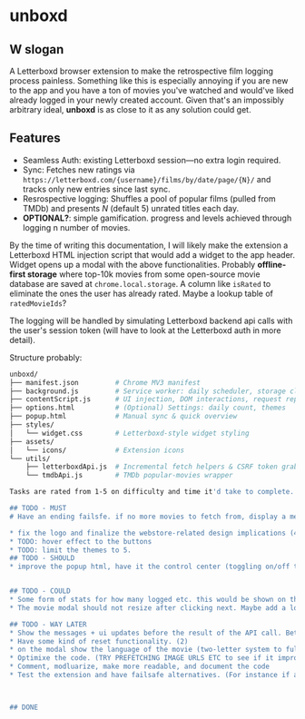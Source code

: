 # unboxd
## W slogan
A Letterboxd browser extension to make the retrospective film logging process painless. Something like this is especially annoying if you are new to the app and you have a ton of movies you've watched and would've liked already logged in your newly created account. Given that's an impossibly arbitrary ideal, **unboxd** is as close to it as any solution could get. 

## Features
- Seamless Auth: existing Letterboxd session—no extra login required.
- Sync: Fetches new ratings via `https://letterboxd.com/{username}/films/by/date/page/{N}/` and tracks only new entries since last sync.
- Resrospective logging: Shuffles a pool of popular films (pulled from TMDb) and presents *N* (default 5) unrated titles each day.
- **OPTIONAL?**: simple gamification. progress and levels achieved through logging n number of movies. 

By the time of writing this documentation, I will likely make the extension a Letterboxd HTML injection script that would add a widget to the app header. Widget opens up a modal with the above functionalities. 
Probably **offline-first storage** where top-10k movies from some open-source movie database are saved at `chrome.local.storage`. A column like `isRated` to eliminate the ones the user has already rated. Maybe a lookup table of `ratedMovieIds`?

The logging will be handled by simulating Letterboxd backend api calls with the user's session token (will have to look at the Letterboxd auth in more detail). 

Structure probably: 
```bash
unboxd/
├── manifest.json         # Chrome MV3 manifest
├── background.js         # Service worker: daily scheduler, storage cleanup
├── contentScript.js      # UI injection, DOM interactions, request replay
├── options.html          # (Optional) Settings: daily count, themes
├── popup.html            # Manual sync & quick overview
├── styles/
│   └── widget.css        # Letterboxd-style widget styling
├── assets/
│   └── icons/            # Extension icons
└── utils/
    ├── letterboxdApi.js  # Incremental fetch helpers & CSRF token grabbers
    └── tmdbApi.js        # TMDb popular-movies wrapper

Tasks are rated from 1-5 on difficulty and time it'd take to complete. 

## TODO - MUST
# Have an ending failsfe. if no more movies to fetch from, display a message. "Thank you for choosing Unboxd. You're a true cinephile". With a nice screen like achievement. 

* fix the logo and finalize the webstore-related design implications (4). 
* TODO: hover effect to the buttons 
* TODO: limit the themes to 5. 
## TODO - SHOULD
* improve the popup html, have it the control center (toggling on/off the icon injection.). (3). 


## TODO - COULD
* Some form of stats for how many logged etc. this would be shown on the popup, maybe some simple gamification. (3)
* The movie modal should not resize after clicking next. Maybe add a loading circle in the next button after clicking (instead of going back to the original state). 

## TODO - WAY LATER
* Show the messages + ui updates before the result of the API call. Better user experience.
* Have some kind of reset functionality. (2)
* on the modal show the language of the movie (two-letter system to full movie name ({flag_icon}) resolver) (1). 
* Optimixe the code. (TRY PREFETCHING IMAGE URLS ETC to see if it improves the user experience, OR make sure smart naming is called once per movie since it's costly.)
* Comment, modluarize, make more readable, and document the code 
* Test the extension and have failsafe alternatives. (For instance if a fetch doesn't work, still have a solution). 



## DONE